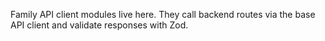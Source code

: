 Family API client modules live here. They call backend routes via the base API client and validate responses with Zod.
